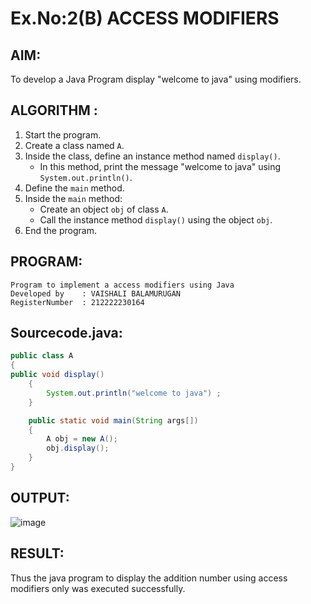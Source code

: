 # Ex.No:2(B) ACCESS MODIFIERS

## AIM:
To develop a Java Program display "welcome to java" using modifiers.

## ALGORITHM :
1. Start the program.
2. Create a class named `A`.
3. Inside the class, define an instance method named `display()`.
   - In this method, print the message "welcome to java" using `System.out.println()`.
4. Define the `main` method.
5. Inside the `main` method:
   - Create an object `obj` of class `A`.
   - Call the instance method `display()` using the object `obj`.
6. End the program.






## PROGRAM:
 ```
Program to implement a access modifiers using Java
Developed by    : VAISHALI BALAMURUGAN 
RegisterNumber  : 212222230164
```
## Sourcecode.java:

```java
public class A 
{ 
public void display()
    { 
        System.out.println("welcome to java") ;
    } 

    public static void main(String args[])
    {
        A obj = new A();
        obj.display();
    }
}
```





## OUTPUT:

![image](https://github.com/user-attachments/assets/1926f10f-dc28-4e88-af04-61e870eab552)

## RESULT:
Thus the java program to display the addition number using access modifiers only was executed successfully.



